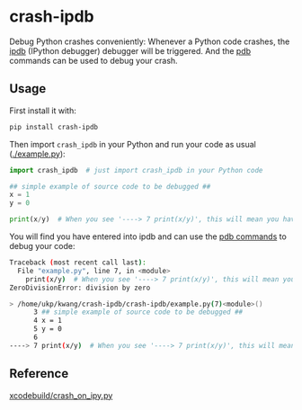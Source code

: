 # crash-ipdb
Debug Python crashes conveniently: Whenever a Python code crashes, the [ipdb](https://github.com/gotcha/ipdb) (IPython debugger) debugger will be triggered. And the [pdb](https://docs.python.org/3/library/pdb.html) commands can be used to debug your crash.

## Usage
First install it with:
```bash
pip install crash-ipdb
```
Then import `crash_ipdb` in your Python and run your code as usual ([./example.py](example.py)):
```python
import crash_ipdb  # just import crash_ipdb in your Python code

## simple example of source code to be debugged ##
x = 1
y = 0

print(x/y)  # When you see '----> 7 print(x/y)', this will mean you have entered the ipdb, stopping at this line
```
You will find you have entered into ipdb and can use the [pdb commands](https://docs.python.org/3/library/pdb.html) to debug your code:
```bash
Traceback (most recent call last):
  File "example.py", line 7, in <module>
    print(x/y)  # When you see '----> 7 print(x/y)', this will mean you have entered the ipdb, stopping at this line
ZeroDivisionError: division by zero

> /home/ukp/kwang/crash-ipdb/crash-ipdb/example.py(7)<module>()
      3 ## simple example of source code to be debugged ##
      4 x = 1
      5 y = 0
      6 
----> 7 print(x/y)  # When you see '----> 7 print(x/y)', this will mean you have entered the ipdb, stopping at this line
```

## Reference
[xcodebuild/crash_on_ipy.py](https://gist.github.com/xcodebuild/3fef2c1e6eb109a91977)
